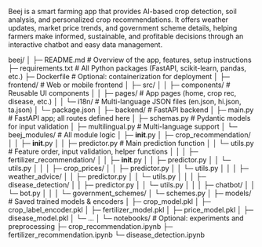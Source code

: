 Beej is a smart farming app that provides AI-based crop detection, soil analysis, and personalized crop recommendations. It offers weather updates, market price trends, and government scheme details, helping farmers make informed, sustainable, and profitable decisions through an interactive chatbot and easy data management.

beej/
│
├─ README.md                   # Overview of the app, features, setup instructions
├─ requirements.txt            # All Python packages (FastAPI,  scikit-learn, pandas, etc.)
├─ Dockerfile                  # Optional: containerization for deployment
│
├─ frontend/                   # Web or mobile frontend
│   ├─ src/
│   │    ├─ components/        # Reusable UI components
│   │    ├─ pages/             # App pages (home, crop rec, disease, etc.)
│   │    └─ i18n/              # Multi-language JSON files (en.json, hi.json, ta.json)
│   └─ package.json
│
├─ backend/                    # FastAPI backend
│   ├─ main.py                 # FastAPI app; all routes defined here
│   ├─ schemas.py              # Pydantic models for input validation
│   ├─ multilingual.py         # Multi-language support
│   └─ beej_modules/           # All module logic
│        ├─ __init__.py
│        ├─ crop_recommendation/
│        │    ├─ __init__.py
│        │    ├─ predictor.py  # Main prediction function
│        │    └─ utils.py      # Feature order, input validation, helper functions
│        │
│        ├─ fertilizer_recommendation/
│        │    ├─ __init__.py
│        │    ├─ predictor.py
│        │    └─ utils.py
│        │
│        ├─ crop_prices/
│        │    ├─ predictor.py
│        │    └─ utils.py
│        │
│        ├─ weather_advice/
│        │    ├─ predictor.py
│        │    └─ utils.py
│        │
│        ├─ disease_detection/
│        │    ├─ predictor.py
│        │    └─ utils.py
│        │
│        ├─ chatbot/
│        │    └─ bot.py
│        │
│        └─ government_schemes/
│             └─ schemes.py
│
├─ models/                     # Saved trained models & encoders
│   ├─ crop_model.pkl
│   ├─ crop_label_encoder.pkl
│   ├─ fertilizer_model.pkl
│   ├─ price_model.pkl
│   ├─ disease_model.pkl
│   └─ ...
│
└─ notebooks/                  # Optional: experiments and preprocessing
    ├─ crop_recommendation.ipynb
    ├─ fertilizer_recommendation.ipynb
    └─ disease_detection.ipynb

